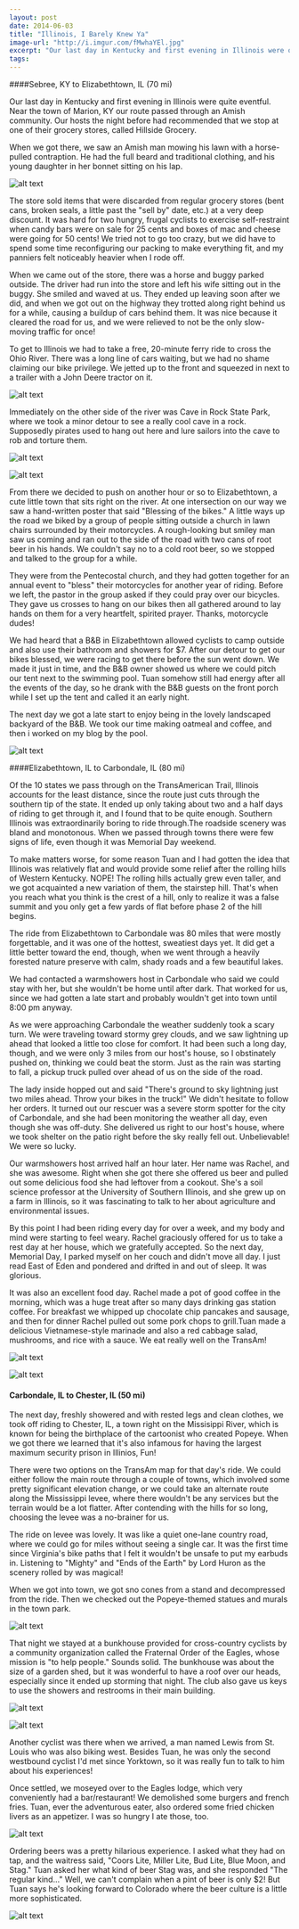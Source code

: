 ```yaml
---
layout: post
date: 2014-06-03
title: "Illinois, I Barely Knew Ya"
image-url: "http://i.imgur.com/fMwhaYEl.jpg"
excerpt: "Our last day in Kentucky and first evening in Illinois were quite eventful. Near the town of Marion, KY our route passed through an Amish community. Our hosts the night before had recommended that we stop at one of their grocery stores, called Hillside Grocery."
tags:
---
```


####Sebree, KY to Elizabethtown, IL (70 mi)
 
Our last day in Kentucky and first evening in Illinois were quite eventful. Near the town of Marion, KY our route passed through an Amish community. Our hosts the night before had recommended that we stop at one of their grocery stores, called Hillside Grocery. 

When we got there, we saw an Amish man mowing his lawn with a horse-pulled contraption. He had the full beard and traditional clothing, and his young daughter in her bonnet sitting on his lap. 

![alt text](http://i.imgur.com/E1nUXVhl.jpg)

The store sold items that were discarded from regular grocery stores (bent cans, broken seals, a little past the "sell by" date, etc.) at a very deep discount. It was hard for two hungry, frugal cyclists to exercise self-restraint when candy bars were on sale for 25 cents and boxes of mac and cheese were going for 50 cents! We tried not to go too crazy, but we did have to spend some time reconfiguring our packing to make everything fit, and my panniers felt noticeably heavier when I rode off.

When we came out of the store, there was a horse and buggy parked outside. The driver had run into the store and left his wife sitting out in the buggy. She smiled and waved at us. They ended up leaving soon after we did, and when we got out on the highway they trotted along right behind us for a while, causing a buildup of cars behind them. It was nice because it cleared the road for us, and we were relieved to not be the only slow-moving traffic for once!

To get to Illinois we had to take a free, 20-minute ferry ride to cross the Ohio River. There was a long line of cars waiting, but we had no shame claiming our bike privilege. We jetted up to the front and squeezed in next to a trailer with a John Deere tractor on it.

![alt text](http://i.imgur.com/IdikxkZl.jpg)

Immediately on the other side of the river was Cave in Rock State Park, where we took a minor detour to see a really cool cave in a rock. Supposedly pirates used to hang out here and lure sailors into the cave to rob and torture them. 

![alt text](http://i.imgur.com/6BpPMsil.jpg)

![alt text](http://i.imgur.com/IXCxMuwl.jpg)

From there we decided to push on another hour or so to Elizabethtown, a cute little town that sits right on the river. At one intersection on our way we saw a hand-written poster that said "Blessing of the bikes." A little ways up the road we biked by a group of people sitting outside a church in lawn chairs surrounded by their motorcycles. A rough-looking but smiley man saw us coming and ran out to the side of the road with two cans of root beer in his hands. We couldn't say no to a cold root beer, so we stopped and talked to the group for a while. 

They were from the Pentecostal church, and they had gotten together for an annual event to "bless" their motorcycles for another year of riding. Before we left, the pastor in the group asked if they could pray over our bicycles. They gave us crosses to hang on our bikes then all gathered around to lay hands on them for a very heartfelt, spirited prayer. Thanks, motorcycle dudes!

We had heard that a B&B in Elizabethtown allowed cyclists to camp outside and also use their bathroom and showers for $7. After our detour to get our bikes blessed, we were racing to get there before the sun went down. We made it just in time, and the B&B owner showed us where we could pitch our tent next to the swimming pool. Tuan somehow still had energy after all the events of the day, so he drank with the B&B guests on the front porch while I set up the tent and called it an early night.

The next day we got a late start to enjoy being in the lovely landscaped backyard of the B&B. We took our time making oatmeal and coffee, and then i worked on my blog by the pool.

![alt text](http://i.imgur.com/HWJDkWBl.jpg)

####Elizabethtown, IL to Carbondale, IL (80 mi)

Of the 10 states we pass through on the TransAmerican Trail, Illinois accounts for the least distance, since the route just cuts through the southern tip of the state. It ended up only taking about two and a half days of riding to get through it, and I found that to be quite enough. Southern Illinois was extraordinarily boring to ride through.The roadside scenery was bland and monotonous. When we passed through towns there were few signs of life, even though it was Memorial Day weekend. 

To make matters worse, for some reason Tuan and I had gotten the idea that Illinois was relatively flat and would provide some relief after the rolling hills of Western Kentucky. NOPE! The rolling hills actually grew even taller, and we got acquainted a new variation of them, the stairstep hill. That's when you reach what you think is the crest of a hill, only to realize it was a false summit and you only get a few yards of flat before phase 2 of the hill begins.

The ride from Elizabethtown to Carbondale was 80 miles that were mostly forgettable, and it was one of the hottest, sweatiest days yet. It did get a little better toward the end, though, when we went through a heavily forested nature preserve with calm, shady roads and a few beautiful lakes.

We had contacted a warmshowers host in Carbondale who said we could stay with her, but she wouldn't be home until after dark. That worked for us, since we had gotten a late start and probably wouldn't get into town until 8:00 pm anyway.

As we were approaching Carbondale the weather suddenly took a scary turn. We were traveling toward stormy grey clouds, and we saw lightning up ahead that looked a little too close for comfort. It had been such a long day, though, and we were only 3 miles from our host's house, so I obstinately pushed on, thinking we could beat the storm. Just as the rain was starting to fall, a pickup truck pulled over ahead of us on the side of the road. 

The lady inside hopped out and said "There's ground to sky lightning just two miles ahead. Throw your bikes in the truck!" We didn't hesitate to follow her orders. It turned out our rescuer was a severe storm spotter for the city of Carbondale, and she had been monitoring the weather all day, even though she was off-duty. She delivered us right to our host's house, where we took shelter on the patio right before the sky really fell out. Unbelievable! We were so lucky.

Our warmshowers host arrived half an hour later. Her name was Rachel, and she was awesome. Right when she got there she offered us beer and pulled out some delicious food she had leftover from a cookout. She's a soil science professor at the University of Southern Illinois, and she grew up on a farm in Illinois, so it was fascinating to talk to her about agriculture and environmental issues.

By this point I had been riding every day for over a week, and my body and mind were starting to feel weary. Rachel graciously offered for us to take a rest day at her house, which we gratefully accepted. So the next day, Memorial Day, I parked myself on her couch and didn't move all day. I just read East of Eden and pondered and drifted in and out of sleep. It was glorious. 

It was also an excellent food day. Rachel made a pot of good coffee in the morning, which was a huge treat after so many days drinking gas station coffee. For breakfast we whipped up chocolate chip pancakes and sausage, and then for dinner Rachel pulled out some pork chops to grill.Tuan made a delicious Vietnamese-style marinade and also a red cabbage salad, mushrooms, and rice with a sauce. We eat really well on the TransAm!

![alt text](http://i.imgur.com/wC0wHnGl.jpg)

![alt text](http://i.imgur.com/Ig4kB6ul.jpg)

#### Carbondale, IL to Chester, IL (50 mi)

The next day, freshly showered and with rested legs and clean clothes, we took off riding to Chester, IL, a town right on the Missisippi River, which is known for being the birthplace of the cartoonist who created Popeye. When we got there we learned that it's also infamous for having the largest maximum security prison in Illinios, Fun!

There were two options on the TransAm map for that day's ride. We could either follow the main route through a couple of towns, which involved some pretty significant elevation change, or we could take an alternate route along the Mississippi levee, where there wouldn't be any services but the terrain would be a lot flatter. After contending with the hills for so long, choosing the levee was a no-brainer for us. 

The ride on levee was lovely. It was like a quiet one-lane country road, where we could go for miles without seeing a single car. It was the first time since Virginia's bike paths that I felt it wouldn't be unsafe to put my earbuds in. Listening to "Mighty" and "Ends of the Earth" by Lord Huron as the scenery rolled by was magical! 

When we got into town, we got sno cones from a stand and decompressed from the ride. Then we checked out the Popeye-themed statues and murals in the town park.

![alt text](http://i.imgur.com/ddRmRcml.jpg)

That night we stayed at a bunkhouse provided for cross-country cyclists by a community organization called the Fraternal Order of the Eagles, whose mission is "to help people." Sounds solid. The bunkhouse was about the size of a garden shed, but it was wonderful to have a roof over our heads, especially since it ended up storming that night. The club also gave us keys to use the showers and restrooms in their main building.

![alt text](http://i.imgur.com/7qK4MwHl.jpg)

![alt text](http://i.imgur.com/hwYKHanl.jpg)

Another cyclist was there when we arrived, a man named Lewis from St. Louis who was also biking west. Besides Tuan, he was only the second westbound cyclist I'd met since Yorktown, so it was really fun to talk to him about his experiences! 

Once settled, we moseyed over to the Eagles lodge, which very conveniently had a bar/restaurant! We demolished some burgers and french fries. Tuan, ever the adventurous eater, also ordered some fried chicken livers as an appetizer. I was so hungry I ate those, too.

![alt text](http://i.imgur.com/ngnrdjKl.jpg)

Ordering beers was a pretty hilarious experience. I asked what they had on tap, and the waitress said, "Coors Lite, Miller Lite, Bud Lite, Blue Moon, and Stag." Tuan asked her what kind of beer Stag was, and she responded "The regular kind..." Well, we can't complain when a pint of beer is only $2! But Tuan says he's looking forward to Colorado where the beer culture is a little more sophisticated.
 
![alt text](http://i.imgur.com/NyC2MrZl.jpg)